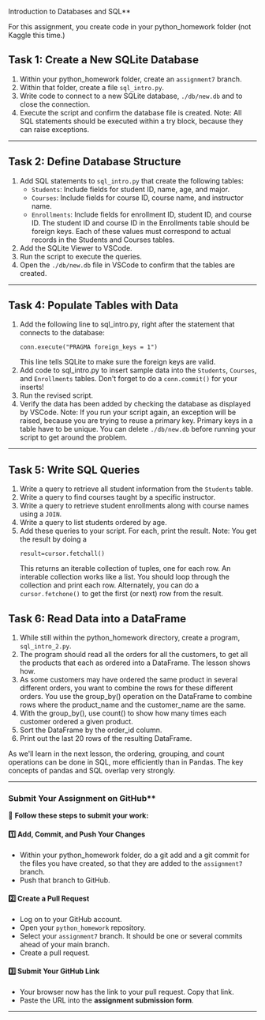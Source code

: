 Introduction to Databases and SQL**

For this assignment, you create code in your python_homework folder (not Kaggle this time.)


## **Task 1: Create a New SQLite Database**
1. Within your python_homework folder, create an `assignment7` branch.
2. Within that folder, create a file `sql_intro.py`.
2. Write code to connect to a new SQLite database, `./db/new.db` and to close the connection.
3. Execute the script and confirm the database file is created.  Note: All SQL statements should be executed within a try block, because they can raise exceptions.

---

## **Task 2: Define Database Structure**
1. Add SQL statements to `sql_intro.py` that create the following tables:
   - `Students`: Include fields for student ID, name, age, and major.
   - `Courses`: Include fields for course ID, course name, and instructor name.
   - `Enrollments`: Include fields for enrollment ID, student ID, and course ID.
   The student ID and course ID in the Enrollments table should be foreign keys.  Each of these values must correspond to actual records in the Students and Courses tables.
2. Add the SQLite Viewer to VSCode.
3. Run the script to execute the queries.
4. Open the `./db/new.db` file in VSCode to confirm that the tables are created.

---

## **Task 4: Populate Tables with Data**
1. Add the following line to sql_intro.py, right after the statement that connects to the database:
   ```
   conn.execute("PRAGMA foreign_keys = 1")
   ```
   This line tells SQLite to make sure the foreign keys are valid.
2. Add code to sql_intro.py to insert sample data into the `Students`, `Courses`, and `Enrollments` tables.  Don't forget to do a `conn.commit()` for your inserts!
2. Run the revised script.
3. Verify the data has been added by checking the database as displayed by VSCode.  Note: If you run your script again, an exception will be raised, because you are trying to reuse a primary key.  Primary keys in a table have to be unique.  You can delete `./db/new.db` before running your script to get around the problem.

---

## **Task 5: Write SQL Queries**
1. Write a query to retrieve all student information from the `Students` table.
2. Write a query to find courses taught by a specific instructor.
3. Write a query to retrieve student enrollments along with course names using a `JOIN`.
4. Write a query to list students ordered by age.
5. Add these queries to your script.  For each, print the result.  Note: You get the result by doing a
   ```
   result=cursor.fetchall()
   ```
   This returns an iterable collection of tuples, one for each row.  An interable collection works like a list.  You should loop through the collection and print each row.  Alternately, you can do a `cursor.fetchone()` to get the first (or next) row from the result.

## **Task 6: Read Data into a DataFrame**

1. While still within the python_homework directory, create a program, `sql_intro_2.py`.
2. The program should read all the orders for all the customers, to get all the products that each as ordered into a DataFrame.  The lesson shows how.
3. As some customers may have ordered the same product in several different orders, you want to combine the rows for these different orders.  You use the group_by() operation on the DataFrame to combine rows where the product_name and the customer_name are the same.
4. With the group_by(), use count() to show how many times each customer ordered a given product.
5. Sort the DataFrame by the order_id column.
6. Print out the last 20 rows of the resulting DataFrame.

As we'll learn in the next lesson, the ordering, grouping, and count operations can be done in SQL, more efficiently than in Pandas.  The key concepts of pandas and SQL overlap very strongly.

---

### Submit Your Assignment on GitHub**  

📌 **Follow these steps to submit your work:**  

#### **1️⃣ Add, Commit, and Push Your Changes**  
- Within your python_homework folder, do a git add and a git commit for the files you have created, so that they are added to the `assignment7` branch.
- Push that branch to GitHub. 

#### **2️⃣ Create a Pull Request**  
- Log on to your GitHub account.
- Open your `python_homework` repository.
- Select your `assignment7` branch.  It should be one or several commits ahead of your main branch.
- Create a pull request.

#### **3️⃣ Submit Your GitHub Link**  
- Your browser now has the link to your pull request.  Copy that link. 
- Paste the URL into the **assignment submission form**. 

---


